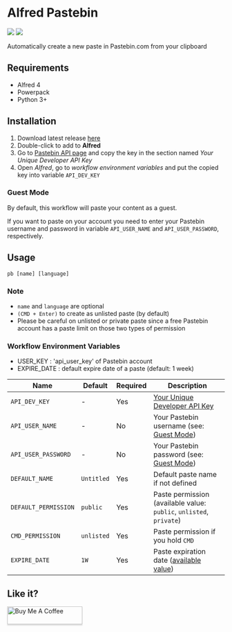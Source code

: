 # Alfred Pastebin

<img src="https://img.shields.io/github/v/release/earthpyy/alfred-pastebin">
<img src="https://img.shields.io/github/checks-status/earthpyy/alfred-pastebin/master">

Automatically create a new paste in Pastebin.com from your clipboard


## Requirements
- Alfred 4
- Powerpack
- Python 3+


## Installation
1. Download latest release [here](https://github.com/earthpyy/alfred-pastebin/releases/latest)
2. Double-click to add to **Alfred**
3. Go to [Pastebin API page](https://pastebin.com/doc_api#1) and copy the key in the section named _Your Unique Developer API Key_
4. Open _Alfred_, go to _workflow environment variables_ and put the copied key into variable `API_DEV_KEY`

### Guest Mode
By default, this workflow will paste your content as a guest.

If you want to paste on your account you need to enter your Pastebin username and password in variable `API_USER_NAME` and `API_USER_PASSWORD`, respectively.


## Usage
```
pb [name] [language]
```

### Note
- `name` and `language` are optional
- `(CMD + Enter)` to create as unlisted paste (by default)
- Please be careful on unlisted or private paste since a free Pastebin account has a paste limit on those two types of permission


### Workflow Environment Variables
- USER_KEY : 'api_user_key' of Pastebin account
- EXPIRE_DATE : default expire date of a paste (default: 1 week)

| Name | Default | Required | Description |
| ---- | ------- | -------- | ----------- |
| `API_DEV_KEY` | - | Yes | [Your Unique Developer API Key](https://pastebin.com/doc_api#1) |
| `API_USER_NAME` | - | No | Your Pastebin username (see: [Guest Mode](#guest-mode)) |
| `API_USER_PASSWORD` | - | No | Your Pastebin password (see: [Guest Mode](#guest-mode)) |
| `DEFAULT_NAME` | `Untitled` | Yes | Default paste name if not defined |
| `DEFAULT_PERMISSION` | `public` | Yes | Paste permission (available value: `public`, `unlisted`, `private`) |
| `CMD_PERMISSION` | `unlisted` | Yes | Paste permission if you hold `CMD` |
| `EXPIRE_DATE` | `1W` | Yes | Paste expiration date ([available value](https://pastebin.com/doc_api#6)) |


## Like it?
<a href="https://paypal.me/earthpyy" target="_blank"><img src="https://www.buymeacoffee.com/assets/img/custom_images/orange_img.png" alt="Buy Me A Coffee" style="height: 41px !important;width: 174px !important;box-shadow: 0px 3px 2px 0px rgba(190, 190, 190, 0.5) !important;-webkit-box-shadow: 0px 3px 2px 0px rgba(190, 190, 190, 0.5) !important;" ></a>
